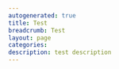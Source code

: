 ```yaml
---
autogenerated: true
title: Test
breadcrumb: Test
layout: page
categories: 
description: test description
---
```


